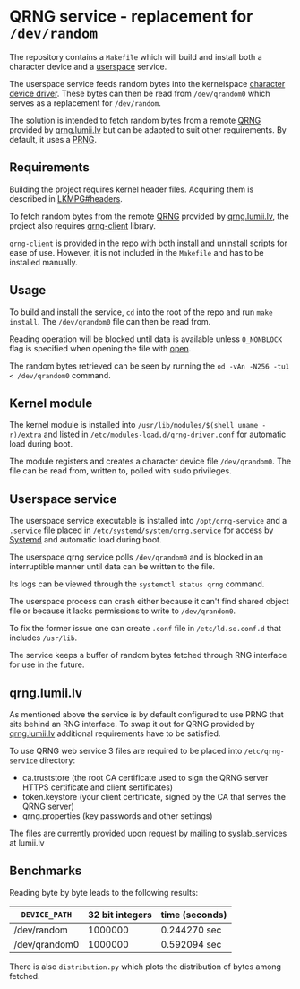 # QRNG service - replacement for `/dev/random`

The repository contains a `Makefile` which will build and install both a character device
and a [userspace](https://en.wikipedia.org/wiki/User_space_and_kernel_space) service.

The userspace service feeds random bytes into the
kernelspace [character device driver](https://linux-kernel-labs.github.io/refs/heads/master/labs/device_drivers.html).
These bytes can then be read from `/dev/qrandom0` which serves as a replacement for `/dev/random`.

The solution is intended to fetch random bytes from a
remote [QRNG](https://en.wikipedia.org/wiki/Hardware_random_number_generator)
provided by [qrng.lumii.lv](https://qrng.lumii.lv/)
but can be adapted to suit other requirements. By default, it uses a [PRNG](https://en.wikipedia.org/wiki/Pseudorandom_number_generator).

## Requirements

Building the project requires kernel header files.
Acquiring them is described in [LKMPG#headers](https://sysprog21.github.io/lkmpg/#headers).

To fetch random bytes from the remote [QRNG](https://en.wikipedia.org/wiki/Hardware_random_number_generator)
provided by [qrng.lumii.lv](https://qrng.lumii.lv/),
the project also requires [qrng-client](https://github.com/LUMII-Syslab/qrng-client) library.

`qrng-client` is provided in the repo with both install and uninstall scripts for ease of use.
However, it is not included in the `Makefile` and has to be installed manually.

## Usage

To build and install the service, `cd` into the root of the repo and run `make install`.
The `/dev/qrandom0` file can then be read from.

Reading operation will be blocked until data is available unless `O_NONBLOCK`
flag is specified when opening the file with [open](https://man7.org/linux/man-pages/man2/open.2.html).

The random bytes retrieved can be seen by running the `od -vAn -N256 -tu1 < /dev/qrandom0` command.

## Kernel module

The kernel module is installed into `/usr/lib/modules/$(shell uname -r)/extra`
and listed in `/etc/modules-load.d/qrng-driver.conf` for automatic load during boot.

The module registers and creates a character device file `/dev/qrandom0`.
The file can be read from, written to, polled with sudo privileges.

## Userspace service

The userspace service executable is installed into `/opt/qrng-service` and a `.service` file placed in `/etc/systemd/system/qrng.service` for access by [Systemd](https://en.wikipedia.org/wiki/Systemd) and automatic load during boot. 

The userspace qrng service polls `/dev/qrandom0` and is blocked in an interruptible manner until data can be written to the file. 

Its logs can be viewed through the `systemctl status qrng` command.

The userspace process can crash either because it can't find shared object file
or because it lacks permissions to write to `/dev/qrandom0`.

To fix the former issue one can create `.conf` file in `/etc/ld.so.conf.d` that includes `/usr/lib`.

The service keeps a buffer of random bytes fetched through RNG interface for use in the future.


## qrng.lumii.lv

As mentioned above the service is by default configured to use PRNG that sits behind an RNG interface. To swap it out for QRNG provided by [qrng.lumii.lv](https://qrng.lumii.lv/) additional requirements have to be satisfied.

To use QRNG web service 3 files are required to be placed into `/etc/qrng-service` directory:
* ca.truststore (the root CA certificate used to sign the QRNG server HTTPS certificate and client sertificates)
* token.keystore (your client certificate, signed by the CA that serves the QRNG server)
* qrng.properties (key passwords and other settings)

The files are currently provided upon request by mailing to syslab_services at lumii.lv

## Benchmarks

Reading byte by byte leads to the following results:

| `DEVICE_PATH`   | 32 bit integers | time (seconds) |
|---------------|-------------|----------------|
| /dev/random   | 1000000     | 0.244270 sec   |
| /dev/qrandom0 | 1000000     | 0.592094 sec   |

There is also `distribution.py` which plots the distribution of bytes among fetched.
